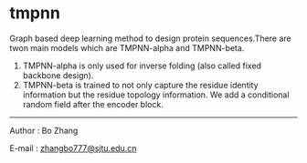 # tmpnn
Graph based deep learning method to design protein sequences.There are twon main models which are TMPNN-alpha and TMPNN-beta. 

1. TMPNN-alpha is only used for inverse folding (also called fixed backbone design).
2. TMPNN-beta is trained to not only capture the residue identity information but the residue topology information. We add a conditional random field after the encoder block.

----
Author : Bo Zhang

E-mail : zhangbo777@sjtu.edu.cn